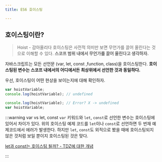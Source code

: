 ```yaml
---
title: ES6 호이스팅

---
```

## 호이스팅이란?

> Hoist - 감아올리다
호이스팅은 사전적 의미만 보면 무언가를 끌어 올린다는 것으로 이해할 수 있다. **스코프 범위 내에서 무언가를 끌어 올린다고 생각하자.**

자바스크립트는 모든 선언문 (var, let, const ,function, class)을 호이스팅한다. **호이스팅된 변수는 스코프 내에서의 어디에서든 최상위에서 선언한 것과 동일하다.** 

우선, 호이스팅이 어떤 현상을 보이는지에 대해 확인하자.
```javascript
var hoistVariable;
console.log(hoistVariable); // undefined
```


```javascript
console.log(hoistVariable); // Error? X -> undefined
var hoistVariable;
```


:::warning var vs let, const
`var` 키워드와 `let`, `const`로 선언한 변수는 호이스팅에 있어서 차이가 있다.
위의 호이스팅 예제 코드를 `let`이나 `const`로 선언하면 두 번재 예제코드에서 에러가 발생한다. 하지만 `let`, `const`도 외적으로 봤을 때에 호이스팅되지 않은 것처럼 보일 뿐이지 호이스팅된 것은 맞다. 

[let과 const는 호이스팅 될까? - TDZ에 대한 개념](https://medium.com/korbit-engineering/let%EA%B3%BC-const%EB%8A%94-%ED%98%B8%EC%9D%B4%EC%8A%A4%ED%8C%85-%EB%90%A0%EA%B9%8C-72fcf2fac365)

:::